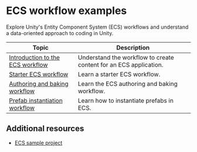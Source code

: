 # ECS workflow examples

Explore Unity's Entity Component System (ECS) workflows and understand a data-oriented approach to coding in Unity.

| **Topic** | **Description** |
| --- | --- |
| [Introduction to the ECS workflow](ecs-workflow-intro.md) | Understand the workflow to create content for an ECS application. |
| [Starter ECS workflow](ecs-workflow-example-starter.md) | Learn a starter ECS workflow. |
| [Authoring and baking workflow](ecs-workflow-example-authoring-baking.md) | Learn the ECS authoring and baking workflow. |
| [Prefab instantiation workflow](ecs-workflow-example-prefab-instantiation.md) | Learn how to instantiate prefabs in ECS. |

## Additional resources

* [ECS sample project](https://github.com/Unity-Technologies/EntityComponentSystemSamples/tree/master)